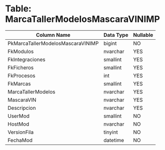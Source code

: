 # Table: MarcaTallerModelosMascaraVINIMP

| Column Name | Data Type | Nullable |
|-------------|-----------|----------|
| PkMarcaTallerModelosMascaraVINIMP | bigint | NO |
| FkModulos | nvarchar | YES |
| FkIntegraciones | smallint | YES |
| FkFicheros | smallint | YES |
| FkProcesos | int | YES |
| FkMarcas | smallint | YES |
| MarcaTallerModelos | nvarchar | YES |
| MascaraVIN | nvarchar | YES |
| Descripcion | nvarchar | YES |
| UserMod | smallint | NO |
| HostMod | nvarchar | NO |
| VersionFila | tinyint | NO |
| FechaMod | datetime | NO |
